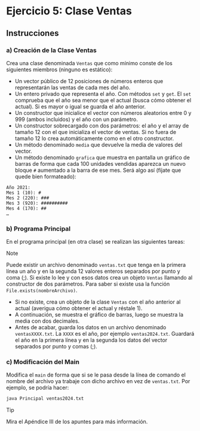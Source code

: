 # Ejercicio 5: Clase Ventas

## Instrucciones

### a) Creación de la Clase Ventas

Crea una clase denominada `Ventas` que como mínimo conste de los siguientes miembros (ninguno es estático):

- Un vector público de 12 posiciones de números enteros que representarán las ventas de cada mes del año.
- Un entero privado que representa el año. Con métodos `set` y `get`. El `set` comprueba que el año sea menor que el actual (busca cómo obtener el actual). Si es mayor o igual se guarda el año anterior.
- Un constructor que inicialice el vector con números aleatorios entre 0 y 999 (ambos incluidos) y el año con un parámetro.
- Un constructor sobrecargado con dos parámetros: el año y el array de tamaño 12 con el que inicializa el vector de ventas. Si no fuera de tamaño 12 lo crea automáticamente como en el otro constructor.
- Un método denominado `media` que devuelve la media de valores del vector.
- Un método denominado `grafica` que muestra en pantalla un gráfico de barras de forma que cada 100 unidades vendidas aparezca un nuevo bloque `#` aumentado a la barra de ese mes. Será algo así (fíjate que quede bien formateado):

```plaintext
Año 2021:
Mes 1 (10): #
Mes 2 (220): ###
Mes 3 (920): ##########
Mes 4 (170): ##
…
```

### b) Programa Principal

En el programa principal (en otra clase) se realizan las siguientes tareas:

>[!NOTE]
> Puede existir un archivo denominado `ventas.txt` que tenga en la primera línea un año y en la segunda 12 valores enteros separados por punto y coma (;). Si existe lo lee y con esos datos crea un objeto `Ventas` llamando al constructor de dos parámetros. Para saber si existe usa la función `File.exists(nombreArchivo)`.

- Si no existe, crea un objeto de la clase `Ventas` con el año anterior al actual (averigua cómo obtener el actual y réstale 1).
- A continuación, se muestra el gráfico de barras, luego se muestra la media con dos decimales.
- Antes de acabar, guarda los datos en un archivo denominado `ventasXXXX.txt`. La `XXXX` es el año, por ejemplo `ventas2024.txt`. Guardará el año en la primera línea y en la segunda los datos del vector separados por punto y comas (;).

### c) Modificación del Main

Modifica el `main` de forma que si se le pasa desde la línea de comando el nombre del archivo ya trabaje con dicho archivo en vez de `ventas.txt`. Por ejemplo, se podría hacer:

```bash
java Principal ventas2024.txt
```

>[!TIP]
> Mira el Apéndice III de los apuntes para más información.